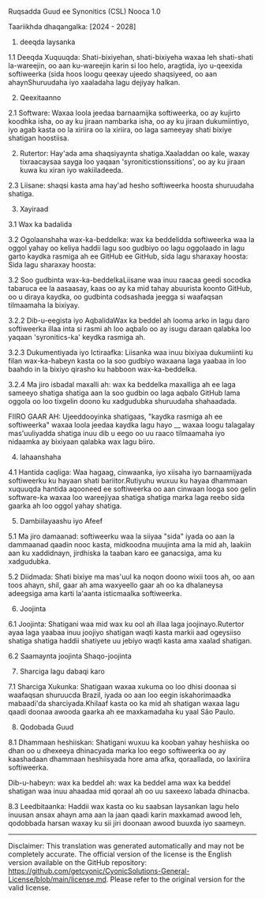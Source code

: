 Ruqsadda Guud ee Synonitics (CSL)
Nooca 1.0

Taariikhda dhaqangalka: [2024 - 2028]

1. deeqda laysanka

1.1 Deeqda Xuquuqda: Shati-bixiyehan, shati-bixiyeha waxaa leh shati-shati la-wareejin, oo aan ku-wareejin karin si loo helo, aragtida, iyo u-qeexida softiweerka (sida hoos loogu qeexay ujeedo shaqsiyeed, oo aan ahaynShuruudaha iyo xaaladaha lagu dejiyay halkan.

2. Qeexitaanno

2.1 Software: Waxaa loola jeedaa barnaamijka softiweerka, oo ay kujirto koodhka isha, oo ay ku jiraan nambarka isha, oo ay ku jiraan dukumiintiyo, iyo agab kasta oo la xiriira oo la xiriira, oo laga sameeyay shati bixiye shatigan hoostiisa.

2. Rutertor: Hay'ada ama shaqsiyaynta shatiga.Xaaladdan oo kale, waxay tixraacaysaa sayga loo yaqaan 'syroniticstionssitions', oo ay ku jiraan kuwa ku xiran iyo wakiiladeeda.

2.3 Liisane: shaqsi kasta ama hay'ad hesho softiweerka hoosta shuruudaha shatiga.

3. Xayiraad

3.1 Wax ka badalida

3.2 Ogolaanshaha wax-ka-beddelka: wax ka beddelidda softiweerka waa la oggol yahay oo keliya haddii lagu soo gudbiyo oo lagu oggolaado in lagu garto kaydka rasmiga ah ee GitHub ee GitHub, sida lagu sharaxay hoosta: Sida lagu sharaxay hoosta:

3.2 Soo gudbinta wax-ka-beddelkaLiisane waa inuu raacaa geedi socodka tabaruca ee la aasaasay, kaas oo ay ka mid tahay abuurista koonto GitHub, oo u diraya kaydka, oo gudbinta codsashada jeegga si waafaqsan tilmaamaha la bixiyay.

3.2.2 Dib-u-eegista iyo AqbalidaWax ka beddel ah looma arko in lagu daro softiweerka illaa inta si rasmi ah loo aqbalo oo ay isugu daraan qalabka loo yaqaan 'syronitics-ka' keydka rasmiga ah.

3.2.3 Dukumentiyada iyo Ictiraafka: Liisanka waa inuu bixiyaa dukumiinti ku filan wax-ka-habeyn kasta oo la soo gudbiyo waxaana laga yaabaa in loo baahdo in la bixiyo qirasho ku habboon wax-ka-beddelka.

3.2.4 Ma jiro isbadal maxalli ah: wax ka beddelka maxalliga ah ee laga sameeyo shatiga shatiga aan la soo gudbin oo laga aqbalo GitHub lama oggola oo loo tixgelin doono ku xadgudubka shuruudaha shahaadada.

FIIRO GAAR AH: Ujeeddooyinka shatigaas, "kaydka rasmiga ah ee softiweerka" waxaa loola jeedaa kaydka lagu hayo __ waxaa loogu talagalay mas'uuliyadda shatiga inuu dib u eego oo uu raaco tilmaamaha iyo nidaamka ay bixiyaan qalabka wax lagu biiro.

4. lahaanshaha

4.1 Hantida caqliga: Waa hagaag, cinwaanka, iyo xiisaha iyo barnaamijyada softiweerku ku hayaan shati bariitor.Rutiyuhu wuxuu ku hayaa dhammaan xuquuqda hantida aqooneed ee softiweerka oo aan cinwaan looga soo gelin software-ka waxaa loo wareejiyaa shatiga shatiga marka laga reebo sida gaarka ah loo oggol yahay shatiga.

5. Dambiilayaashu iyo Afeef

5.1 Ma jiro damaanad: softiweerku waa la siiyaa "sida" iyada oo aan la dammaanad qaadin nooc kasta, midkoodna muujinta ama la mid ah, laakiin aan ku xaddidnayn, jirdhiska la taaban karo ee ganacsiga, ama ku xadgudubka.

5.2 Diidmada: Shati bixiye ma mas'uul ka noqon doono wixii toos ah, oo aan toos ahayn, shil, gaar ah ama waxyeello gaar ah oo ka dhalaneysa adeegsiga ama karti la'aanta isticmaalka softiweerka.

6. Joojinta

6.1 Joojinta: Shatigani waa mid wax ku ool ah illaa laga joojinayo.Rutertor ayaa laga yaabaa inuu joojiyo shatigan waqti kasta markii aad ogeysiiso shatiga shatiga haddii shatiyete uu jebiyo waqti kasta ama xaalad shatigan.

6.2 Saamaynta joojinta Shaqo-joojinta

7. Sharciga lagu dabaqi karo

7.1 Sharciga Xukunka: Shatigaan waxaa xukuma oo loo dhisi doonaa si waafaqsan shuruucda Brazil, iyada oo aan loo eegin iskahorimaadka mabaadi'da sharciyada.Khilaaf kasta oo ka mid ah shatigan waxaa lagu qaadi doonaa awooda gaarka ah ee maxkamadaha ku yaal São Paulo.

8. Qodobada Guud

8.1 Dhammaan heshiiskan: Shatigani wuxuu ka kooban yahay heshiiska oo dhan oo u dhexeeya dhinacyada marka loo eego softiweerka oo ay kaashadaan dhammaan heshiisyada hore ama afka, qoraallada, oo laxiriira softiweerka.

Dib-u-habeyn: wax ka beddel ah: wax ka beddel ama wax ka beddel shatigan waa inuu ahaadaa mid qoraal ah oo uu saxeexo labada dhinacba.

8.3 Leedbitaanka: Haddii wax kasta oo ku saabsan laysankan lagu helo inuusan ansax ahayn ama aan la jaan qaadi karin maxkamad awood leh, qodobbada harsan waxay ku sii jiri doonaan awood buuxda iyo saameyn.

---
Disclaimer: This translation was generated automatically and may not be completely accurate. The official version of the license is the English version available on the GitHub repository: https://github.com/getcyonic/CyonicSolutions-General-License/blob/main/license.md. Please refer to the original version for the valid license.